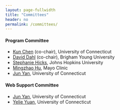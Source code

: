 ```yaml
---
layout: page-fullwidth
title: "Committees"
header: no
permalink: /committees/
---
```


#### Program Committee
+ [Kun Chen](https://kun-chen.uconn.edu) (co-chair), University of Connecticut
+ [David Dahl](https://dahl.byu.edu/) (co-chair), Brigham Young University
+ [Stephanie Hicks](https://publichealth.jhu.edu/faculty/3639/stephanie-c-hicks), Johns Hopkins University
+ [Mingzhao Hu](https://sites.google.com/view/mingzhaohu), Mayo Clinic
+ [Jun Yan](https://stistics.uconn.edu/person/jun-yan/), University of Connecticut 


#### Web Support Committee
+ [Jun Yan](https://statistics.uconn.edu/person/jun-yan/), University of Connecticut
+ [Yelie Yuan](https://yelieyuan.com), University of Connecticut

